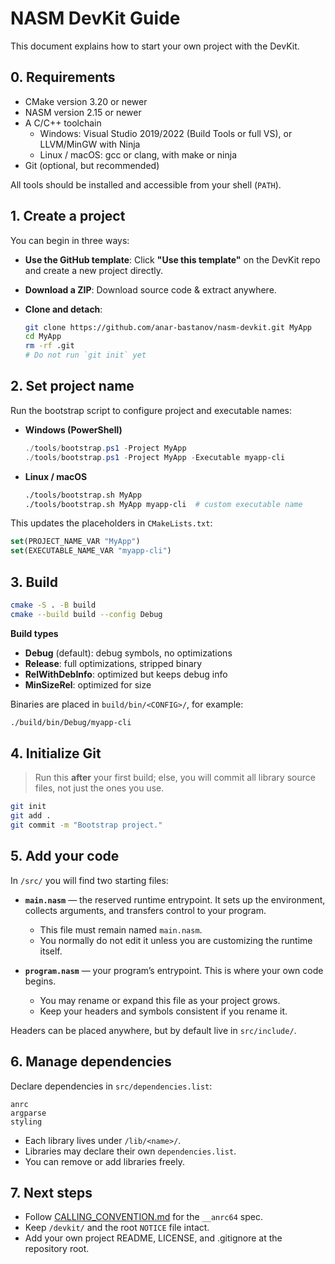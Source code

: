 # NASM DevKit Guide

This document explains how to start your own project with the DevKit.

## 0. Requirements

* CMake version 3.20 or newer
* NASM version 2.15 or newer
* A C/C++ toolchain
  * Windows: Visual Studio 2019/2022 (Build Tools or full VS), or LLVM/MinGW with Ninja
  * Linux / macOS: gcc or clang, with make or ninja
* Git (optional, but recommended)

All tools should be installed and accessible from your shell (`PATH`).

## 1. Create a project

You can begin in three ways:

* **Use the GitHub template**: Click **"Use this template"** on the DevKit repo and create a new project directly.

* **Download a ZIP**: Download source code & extract anywhere.

* **Clone and detach**:

  ```bash
  git clone https://github.com/anar-bastanov/nasm-devkit.git MyApp
  cd MyApp
  rm -rf .git
  # Do not run `git init` yet
  ```

## 2. Set project name

Run the bootstrap script to configure project and executable names:

* **Windows (PowerShell)**

  ```powershell
  ./tools/bootstrap.ps1 -Project MyApp
  ./tools/bootstrap.ps1 -Project MyApp -Executable myapp-cli
  ```

* **Linux / macOS**

  ```bash
  ./tools/bootstrap.sh MyApp
  ./tools/bootstrap.sh MyApp myapp-cli  # custom executable name
  ```

This updates the placeholders in `CMakeLists.txt`:

```cmake
set(PROJECT_NAME_VAR "MyApp")
set(EXECUTABLE_NAME_VAR "myapp-cli")
```

## 3. Build

```bash
cmake -S . -B build
cmake --build build --config Debug
```

**Build types**

* **Debug** (default): debug symbols, no optimizations
* **Release**: full optimizations, stripped binary
* **RelWithDebInfo**: optimized but keeps debug info
* **MinSizeRel**: optimized for size

Binaries are placed in `build/bin/<CONFIG>/`, for example:

```bash
./build/bin/Debug/myapp-cli
```

## 4. Initialize Git

> Run this **after** your first build; else, you will commit all library source files, not just the ones you use.

```bash
git init
git add .
git commit -m "Bootstrap project."
```

## 5. Add your code

In `/src/` you will find two starting files:

* **`main.nasm`** — the reserved runtime entrypoint. It sets up the environment, collects arguments, and transfers control to your program.

  * This file must remain named `main.nasm`.
  * You normally do not edit it unless you are customizing the runtime itself.

* **`program.nasm`** — your program’s entrypoint. This is where your own code begins.

  * You may rename or expand this file as your project grows.
  * Keep your headers and symbols consistent if you rename it.

Headers can be placed anywhere, but by default live in `src/include/`.

## 6. Manage dependencies

Declare dependencies in `src/dependencies.list`:

```
anrc
argparse
styling
```

* Each library lives under `/lib/<name>/`.
* Libraries may declare their own `dependencies.list`.
* You can remove or add libraries freely.

## 7. Next steps

* Follow [CALLING\_CONVENTION.md](CALLING_CONVENTION.md) for the `__anrc64` spec.
* Keep `/devkit/` and the root `NOTICE` file intact.
* Add your own project README, LICENSE, and .gitignore at the repository root.
